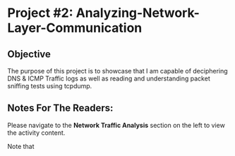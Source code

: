 # Project #2: Analyzing-Network-Layer-Communication

## Objective  

The purpose of this project is to showcase that I am capable of deciphering DNS & ICMP Traffic logs as well as reading and understanding packet sniffing tests using tcpdump.  

## Notes For The Readers:  

Please navigate to the **Network Traffic Analysis** section on the left to view the activity content.  

Note that 

